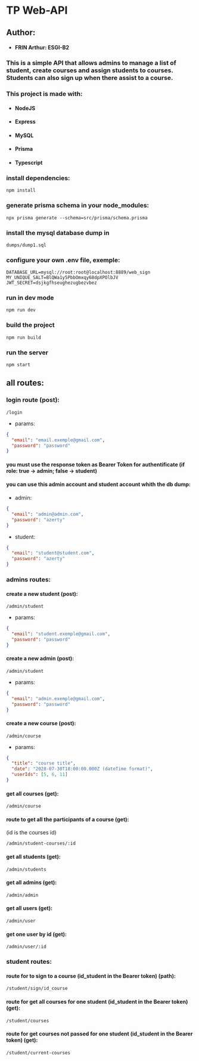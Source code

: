 # TP Web-API

## Author:
- #### FRIN Arthur: ESGI-B2

### This is a simple API that allows admins to manage a list of student, create courses and assign students to courses. Students can also sign up when there assist to a course.

### This project is made with:
- #### NodeJS
- #### Express
- #### MySQL
- #### Prisma
- #### Typescript

### install dependencies:
```
npm install
```
### generate prisma schema in your node_modules:
```
npx prisma generate --schema=src/prisma/schema.prisma
```
### install the mysql database dump in 
```
dumps/dump1.sql
```

### configure your own .env file, exemple: 
```
DATABASE_URL=mysql://root:root@localhost:8889/web_sign
MY_UNIQUE_SALT=BlQWa1y5PbbOmxqy68dpXPOlbJV
JWT_SECRET=dsjkgfhseughezugbezvbez
```
### run in dev mode
```
npm run dev
```
### build the project
```
npm run build
```
### run the server
```
npm start
```

## all routes:
### login route (post):
```
/login
```
- params:
```json
{
  "email": "email.exemple@gmail.com",
  "password": "password"
}
```
#### you must use the response token as Bearer Token for authentificate (if role: true -> admin; false -> student)

#### you can use this admin account and student account whith the db dump:

- admin:
```json
{
  "email": "admin@admin.com",
  "password": "azerty"
}
```
- student:
```json
{
  "email": "student@student.com",
  "password": "azerty"
}
```


### admins routes:
#### create a new student (post):
```
/admin/student
```
- params:
```json
{
  "email": "student.exemple@gmail.com",
  "password": "password"
}
```

#### create a new admin (post):
```
/admin/student
```
- params:
```json
{
  "email": "admin.exemple@gmail.com",
  "password": "password"
}
```
#### create a new course (post):
```
/admin/course
```
- params:
```json
{
  "title": "course title",
  "date": "2028-07-30T18:00:00.000Z (dateTime format)",
  "userIds": [5, 6, 11]
}
```

#### get all courses (get):
```
/admin/course
```

#### route to get all the participants of a course (get):
(id is the courses id)
```
/admin/student-courses/:id
```

#### get all students (get):
```
/admin/students
```
#### get all admins (get):
```
/admin/admin
```

#### get all users (get):
```
/admin/user
```

#### get one user by id (get):
```
/admin/user/:id
```

### student routes:
#### route for to sign to a course (id_student in the Bearer token) (path):
```
/student/sign/id_course
```

#### route for get all courses for one student (id_student in the Bearer token) (get):
```
/student/courses
```

#### route for get courses not passed for one student (id_student in the Bearer token) (get):
```
/student/current-courses
```


